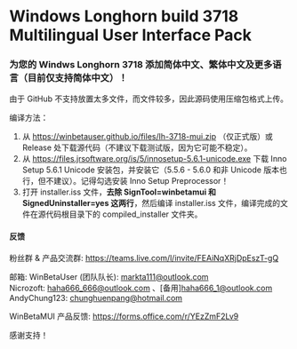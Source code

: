 # Windows Longhorn build 3718 Multilingual User Interface Pack
### 为您的 Windws Longhorn 3718 添加简体中文、繁体中文及更多语言（目前仅支持简体中文）！
由于 GitHub 不支持放置太多文件，而文件较多，因此源码使用压缩包格式上传。

编译方法：
1. 从 https://winbetauser.github.io/files/lh-3718-mui.zip （仅正式版）或 Release 处下载源代码（不建议下载测试版，因为它可能不稳定）。  
2. 从 https://files.jrsoftware.org/is/5/innosetup-5.6.1-unicode.exe 下载 Inno Setup 5.6.1 Unicode 安装包，并安装它（5.5.6 - 5.6.0 和非 Unicode 版本也行，但不建议）。记得勾选安装 Inno Setup Preprocessor！  
3. 打开 installer.iss 文件，**去除 SignTool=winbetamui 和 SignedUninstaller=yes 这两行**，然后编译 installer.iss 文件，编译完成的文件在源代码根目录下的 compiled_installer 文件夹。

#### 反馈
粉丝群 & 产品交流群: https://teams.live.com/l/invite/FEAiNqXRjDpEszT-gQ  

邮箱: 
 WinBetaUser (团队队长): markta111@outlook.com  
 Nicrozoft: haha666_666@outlook.com 、[备用]haha666_1@outlook.com  
 AndyChung123: chunghuenpang@hotmail.com  

WinBetaMUI 产品反馈: https://forms.office.com/r/YEzZmF2Lv9

感谢支持！
